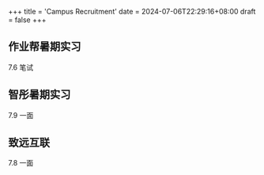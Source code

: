 +++
title = 'Campus Recruitment'
date = 2024-07-06T22:29:16+08:00
draft = false
+++

## 作业帮暑期实习
7.6 笔试

## 智彤暑期实习
7.9 一面

## 致远互联
7.8 一面